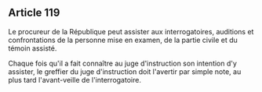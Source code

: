 Article 119
----
Le procureur de la République peut assister aux interrogatoires, auditions et
confrontations de la personne mise en examen, de la partie civile et du témoin
assisté.

Chaque fois qu'il a fait connaître au juge d'instruction son intention d'y
assister, le greffier du juge d'instruction doit l'avertir par simple note, au
plus tard l'avant-veille de l'interrogatoire.
